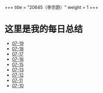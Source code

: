 +++
title = "20645（李宗蔚）"
weight = 1
+++

# 这里是我的每日总结

* [07-19](07-19)
* [07-18](07-18)
* [07-17](07-17)
* [07-16](07-16)
* [07-15](07-15)
* [07-13](07-13)
* [07-12](07-12)
* [07-11](07-11)
* [07-10](07-10)
